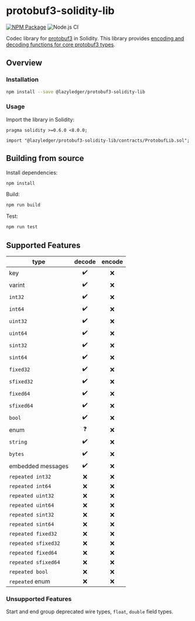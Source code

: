 # protobuf3-solidity-lib

[![NPM Package](https://img.shields.io/npm/v/@lazyledger/protobuf3-solidity-lib)](https://www.npmjs.org/package/@lazyledger/protobuf3-solidity-lib)
![Node.js CI](https://github.com/lazyledger/protobuf3-solidity-lib/workflows/Node.js%20CI/badge.svg)

Codec library for [protobuf3](https://developers.google.com/protocol-buffers) in Solidity. This library provides [encoding and decoding functions for core protobuf3 types](https://developers.google.com/protocol-buffers/docs/encoding).

## Overview

### Installation

```sh
npm install --save @lazyledger/protobuf3-solidity-lib
```

### Usage

Import the library in Solidity:

```solidity
pragma solidity >=0.6.0 <8.0.0;

import "@lazyledger/protobuf3-solidity-lib/contracts/ProtobufLib.sol";
```

## Building from source

Install dependencies:

```sh
npm install
```

Build:

```sh
npm run build
```

Test:

```sh
npm run test
```

## Supported Features

| type                | decode | encode |
| ------------------- | :----: | :----: |
| key                 |   ✔️   |   ❌   |
| varint              |   ✔️   |   ❌   |
| `int32`             |   ✔️   |   ❌   |
| `int64`             |   ✔️   |   ❌   |
| `uint32`            |   ✔️   |   ❌   |
| `uint64`            |   ✔️   |   ❌   |
| `sint32`            |   ✔️   |   ❌   |
| `sint64`            |   ✔️   |   ❌   |
| `fixed32`           |   ✔️   |   ❌   |
| `sfixed32`          |   ✔️   |   ❌   |
| `fixed64`           |   ✔️   |   ❌   |
| `sfixed64`          |   ✔️   |   ❌   |
| `bool`              |   ✔️   |   ❌   |
| enum                |   ❓   |   ❌   |
| `string`            |   ✔️   |   ❌   |
| `bytes`             |   ✔️   |   ❌   |
| embedded messages   |   ✔️   |   ❌   |
| `repeated int32`    |   ❌   |   ❌   |
| `repeated int64`    |   ❌   |   ❌   |
| `repeated uint32`   |   ❌   |   ❌   |
| `repeated uint64`   |   ❌   |   ❌   |
| `repeated sint32`   |   ❌   |   ❌   |
| `repeated sint64`   |   ❌   |   ❌   |
| `repeated fixed32`  |   ❌   |   ❌   |
| `repeated sfixed32` |   ❌   |   ❌   |
| `repeated fixed64`  |   ❌   |   ❌   |
| `repeated sfixed64` |   ❌   |   ❌   |
| `repeated bool`     |   ❌   |   ❌   |
| `repeated` enum     |   ❌   |   ❌   |

### Unsupported Features

Start and end group deprecated wire types, `float`, `double` field types.

